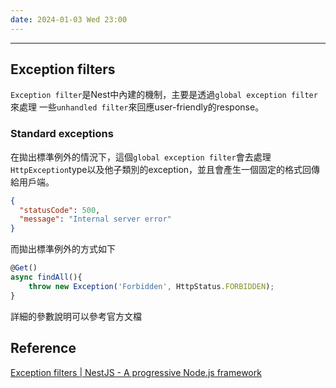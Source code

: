 ```yaml
---
date: 2024-01-03 Wed 23:00
---
```

---
## Exception filters

`Exception filter`是Nest中內建的機制，主要是透過`global exception filter`來處理
一些`unhandled filter`來回應user-friendly的response。

### Standard exceptions

在拋出標準例外的情況下，這個`global exception filter`會去處理`HttpException`type以及他子類別的exception，並且會產生一個固定的格式回傳給用戶端。

```json
{
  "statusCode": 500,
  "message": "Internal server error"
}
```

而拋出標準例外的方式如下
```ts
@Get()
async findAll(){
	throw new Exception('Forbidden', HttpStatus.FORBIDDEN);
}

```

詳細的參數說明可以參考官方文檔



## Reference

[Exception filters | NestJS - A progressive Node.js framework](https://docs.nestjs.com/exception-filters)